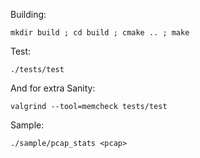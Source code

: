 
Building:

    mkdir build ; cd build ; cmake .. ; make

Test:

    ./tests/test

And for extra Sanity:

    valgrind --tool=memcheck tests/test

Sample:

    ./sample/pcap_stats <pcap>
